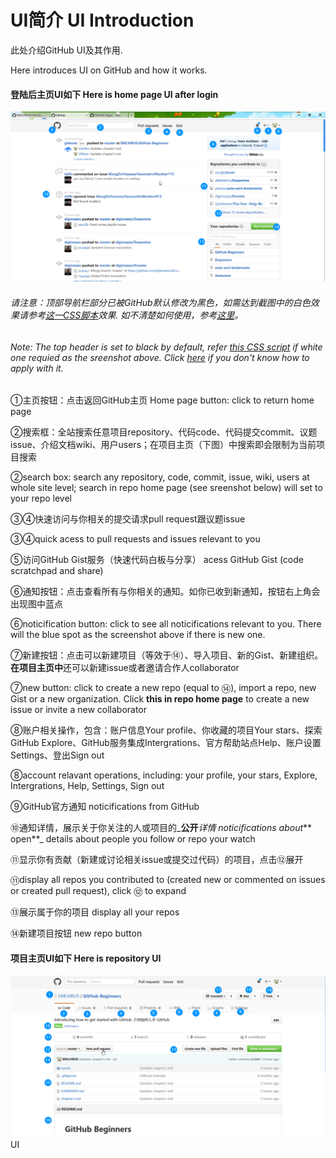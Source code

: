 # UI简介  UI Introduction

此处介绍GitHub UI及其作用.

Here introduces UI on GitHub and how it works.

#### 登陆后主页UI如下 Here is home page UI after login

![](/assets/2017-02-18_16-50-13.png)

###### 请注意：顶部导航栏部分已被GitHub默认修改为黑色，如需达到截图中的白色效果请参考[这一CSS脚本](https://userstyles.org/styles/138766/github-return-light-themed-header)效果. 如不清楚如何使用，参考[这里](https://userstyles.org/help/stylish)。

###### Note: The top header is set to black by default, refer [this CSS script](https://userstyles.org/styles/138766/github-return-light-themed-header) if white one requied as the sreenshot above. Click [here](https://userstyles.org/help/stylish) if you don't know how to apply with it.

①主页按钮：点击返回GitHub主页  Home page button: click to return home page

②搜索框：全站搜索任意项目repository、代码code、代码提交commit、议题issue、介绍文档wiki、用户users；在项目主页（下图）中搜索即会限制为当前项目搜索

②search box: search any repository, code, commit, issue, wiki, users at whole site level; search in repo home page \(see sreenshot below\) will set to your repo level

③④快速访问与你相关的提交请求pull request跟议题issue

③④quick acess to pull requests and issues relevant to you

⑤访问GitHub Gist服务（快速代码白板与分享）  acess GitHub Gist \(code scratchpad and share\)

⑥通知按钮：点击查看所有与你相关的通知。如你已收到新通知，按钮右上角会出现图中蓝点

⑥noticification button: click to see all noticifications relevant to you. There will the blue spot as the screenshot above if there is new one.

⑦新建按钮：点击可以新建项目（等效于⑭）、导入项目、新的Gist、新建组织。**在项目主页中**还可以新建issue或者邀请合作人collaborator

⑦new button: click to create a new repo \(equal to ⑭\), import a repo, new Gist or a new organization. Click **this in repo home page** to create a new issue or invite a new collaborator

⑧账户相关操作，包含：账户信息Your profile、你收藏的项目Your stars、探索GitHub Explore、GitHub服务集成Intergrations、官方帮助站点Help、账户设置Settings、登出Sign out

⑧account relavant operations, including: your profile, your stars, Explore, Intergrations, Help, Settings, Sign out

⑨GitHub官方通知 noticifications from GitHub

⑩通知详情，展示关于你关注的人或项目的_**公开**_详情 noticifications about_** open**_ details about people you follow or repo your watch

⑪显示你有贡献（新建或讨论相关issue或提交过代码）的项目，点击⑫展开

⑪display all repos you contributed to \(created new or commented on issues or created pull request\), click ⑫ to expand

⑬展示属于你的项目 display all your repos

⑭新建项目按钮 new repo button

#### 项目主页UI如下 Here is repository UI

![](/assets/firefox_2017-02-18_18-42-27.png)UI

